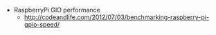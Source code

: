   - RaspberryPi GIO performance
    - http://codeandlife.com/2012/07/03/benchmarking-raspberry-pi-gpio-speed/
